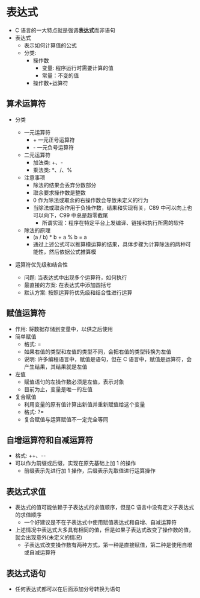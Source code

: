 # 表达式

- C 语言的一大特点就是强调**表达式**而非语句
- 表达式
  - 表示如何计算值的公式
  - 分类: 
    - 操作数
      - 变量: 程序运行时需要计算的值
      - 常量：不变的值
    - 操作数+运算符

## 算术运算符

- 分类

  - 一元运算符
    - \+ 一元正号运算符
    - \- 一元负号运算符
  - 二元运算符
    - 加法类: +、-
    - 乘法类: \*、/、%
  - 注意事项
    - 除法的结果会丢弃分数部分
    - 取余要求操作数是整数
    - 0 作为除法或取余的右操作数会导致未定义的行为
    - 当除法或取余作用于负操作数，结果和实现有关，C89 中可以向上也可以向下，C99 中总是趋零截尾
      - 所谓实现：程序在特定平台上发编译、链接和执行所需的软件
  - 除法的原理
    - (a / b) \* b + a % b = a
    - 通过上述公式可以推算模运算的结果，具体步骤为计算除法的两种可能性，然后依据公式推算模

- 运算符优先级和结合性
  - 问题: 当表达式中出现多个运算符，如何执行
  - 最直接的方案: 在表达式中添加圆括号
  - 默认方案: 按照运算符优先级和结合性进行运算

## 赋值运算符

- 作用: 将数据存储到变量中，以供之后使用
- 简单赋值
  - 格式: =
  - 如果右值的类型和左值的类型不同，会把右值的类型转换为左值
  - 说明: 许多编程语言中，赋值是语句，但在 C 语言中，赋值是运算符，会产生结果，其结果就是左值
- 左值
  - 赋值语句的左操作数必须是左值，表示对象
  - 目前为止，变量是唯一的左值
- 复合赋值
  - 利用变量的原有值计算出新值并重新赋值给这个变量
  - 格式: ?=
  - 复合赋值与运算赋值不一定完全等同

## 自增运算符和自减运算符

- 格式: ++、--
- 可以作为前缀或后缀，实现在原先基础上加 1 的操作
  - 前缀表示先进行加 1 操作，后缀表示先取值进行运算操作

## 表达式求值
- 表达式的值可能依赖于子表达式的求值顺序，但是C 语言中没有定义子表达式的求值顺序
  - 一个好建议是不在子表达式中使用赋值表达式和自增、自减运算符
- 上述情况中表达式大多具有相同的值，但是如果子表达式改变了操作数的值，就会出现意外(未定义的情况)
  - 子表达式改变操作数有两种方式，第一种是直接赋值，第二种是使用自增或自减运算符


## 表达式语句

- 任何表达式都可以在后面添加分号转换为语句
